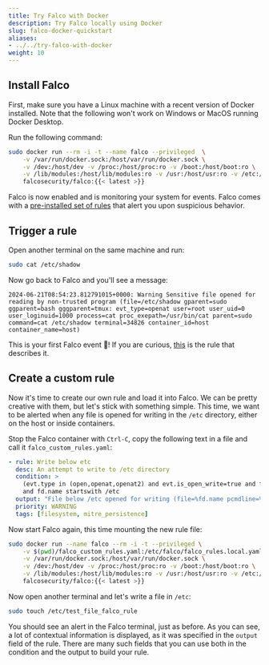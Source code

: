 ```yaml
---
title: Try Falco with Docker
description: Try Falco locally using Docker
slug: falco-docker-quickstart
aliases:
- ../../try-falco-with-docker
weight: 10
---
```


## Install Falco

First, make sure you have a Linux machine with a recent version of Docker installed. Note that the following won't work on Windows or MacOS running Docker Desktop.

Run the following command:

```sh
sudo docker run --rm -i -t --name falco --privileged  \
    -v /var/run/docker.sock:/host/var/run/docker.sock \
    -v /dev:/host/dev -v /proc:/host/proc:ro -v /boot:/host/boot:ro \
    -v /lib/modules:/host/lib/modules:ro -v /usr:/host/usr:ro -v /etc:/host/etc:ro \
    falcosecurity/falco:{{< latest >}}
```

Falco is now enabled and is monitoring your system for events. Falco comes with a [pre-installed set of rules](https://github.com/falcosecurity/rules/blob/main/rules/falco_rules.yaml) that alert you upon suspicious behavior.

## Trigger a rule

Open another terminal on the same machine and run:

```sh
sudo cat /etc/shadow
```

Now go back to Falco and you'll see a message:

```
2024-06-21T08:54:23.812791015+0000: Warning Sensitive file opened for reading by non-trusted program (file=/etc/shadow gparent=sudo ggparent=bash gggparent=tmux: evt_type=openat user=root user_uid=0 user_loginuid=1000 process=cat proc_exepath=/usr/bin/cat parent=sudo command=cat /etc/shadow terminal=34826 container_id=host container_name=host)
```

This is your first Falco event 🦅! If you are curious, [this](https://github.com/falcosecurity/rules/blob/c0a9bf17d5451340ab8a497efae1b8a8bd95adcb/rules/falco_rules.yaml#L398) is the rule that describes it.

## Create a custom rule

Now it's time to create our own rule and load it into Falco. We can be pretty creative with them, but let's stick with something simple. This time, we want to be alerted when any file is opened for writing in the `/etc` directory, either on the host or inside containers.

Stop the Falco container with `Ctrl-C`, copy the following text in a file and call it `falco_custom_rules.yaml`:

```yaml
- rule: Write below etc
  desc: An attempt to write to /etc directory
  condition: >
    (evt.type in (open,openat,openat2) and evt.is_open_write=true and fd.typechar='f' and fd.num>=0)
    and fd.name startswith /etc
  output: "File below /etc opened for writing (file=%fd.name pcmdline=%proc.pcmdline gparent=%proc.aname[2] ggparent=%proc.aname[3] gggparent=%proc.aname[4] evt_type=%evt.type user=%user.name user_uid=%user.uid user_loginuid=%user.loginuid process=%proc.name proc_exepath=%proc.exepath parent=%proc.pname command=%proc.cmdline terminal=%proc.tty %container.info)"
  priority: WARNING
  tags: [filesystem, mitre_persistence]
```

Now start Falco again, this time mounting the new rule file:

```sh
sudo docker run --name falco --rm -i -t --privileged \
    -v $(pwd)/falco_custom_rules.yaml:/etc/falco/falco_rules.local.yaml \
    -v /var/run/docker.sock:/host/var/run/docker.sock \
    -v /dev:/host/dev -v /proc:/host/proc:ro -v /boot:/host/boot:ro \
    -v /lib/modules:/host/lib/modules:ro -v /usr:/host/usr:ro -v /etc:/host/etc:ro \
    falcosecurity/falco:{{< latest >}}
```

Now open another terminal and let's write a file in `/etc`:

```sh
sudo touch /etc/test_file_falco_rule
```

You should see an alert in the Falco terminal, just as before. As you can see, a lot of contextual information is displayed, as it was specified in the `output` field of the rule. There are many such fields that you can use both in the condition and the output to build your rule.
